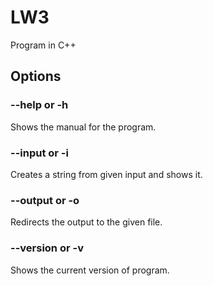 # LW3

Program in C++

## Options
### --help or -h
Shows the manual for the program.

### --input or -i
Creates a string from given input and shows it.

### --output or -o
Redirects the output to the given file.

### --version or -v
Shows the current version of program.
